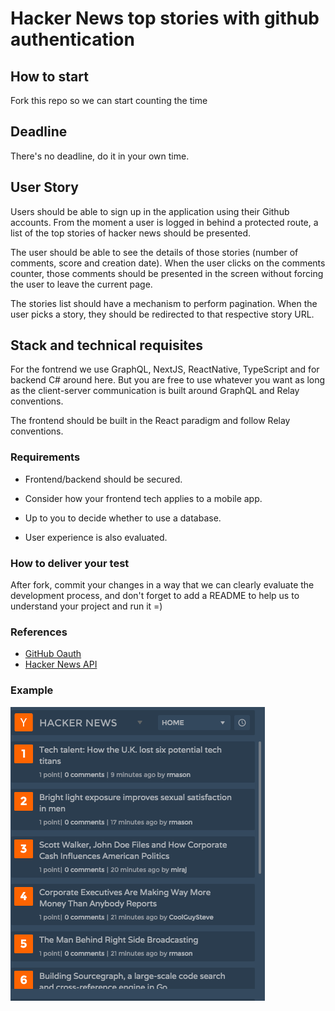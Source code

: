 # Hacker News top stories with github authentication

## How to start
Fork this repo so we can start counting the time

## Deadline

There's no deadline, do it in your own time.

## User Story
Users should be able to sign up in the application using their Github accounts. From the moment a user is logged in behind a protected route, a list of the top stories of hacker news should be presented.

The user should be able to see the details of those stories (number of comments, score and creation date). When the user clicks on the comments counter, those comments should be presented in the screen without forcing the user to leave the current page.

The stories list should have a mechanism to perform pagination. When the user picks a story, they should be redirected to that respective story URL.

## Stack and technical requisites
For the fontrend we use GraphQL, NextJS, ReactNative, TypeScript and for backend C# around here. But you are free to use whatever you want as long as the client-server communication is built around GraphQL and Relay conventions.

The frontend should be built in the React paradigm and follow Relay conventions.

### Requirements

- Frontend/backend should be secured.

- Consider how your frontend tech applies to a mobile app.

- Up to you to decide whether to use a database.

- User experience is also evaluated.

### How to deliver your test

After fork, commit your changes in a way that we can clearly evaluate the development process, and don't forget to add a README to help us to understand your project and run it =)

### References
- [GitHub Oauth](https://developer.github.com/v3/oauth/)
- [Hacker News API](https://github.com/HackerNews/API)

### Example
![hackernews](/imgs/hackernews.png)
